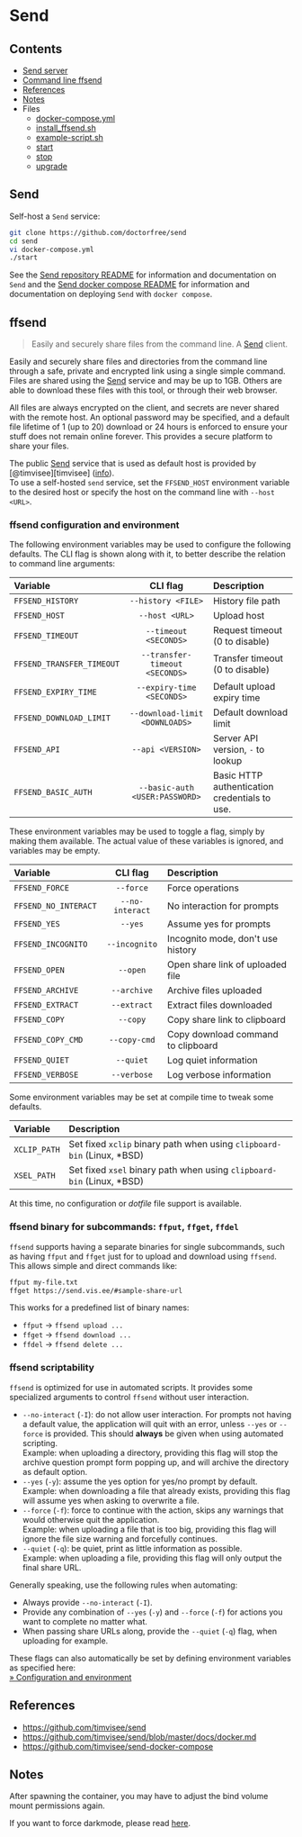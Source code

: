 # Send

## Contents

- [Send server](#send)
- [Command line ffsend](#ffsend)
- [References](#references)
- [Notes](#notes)
- Files
  - [docker-compose.yml](docker-compose.yml)
  - [install_ffsend.sh](install_ffsend.sh)
  - [example-script.sh](example-script.sh)
  - [start](start)
  - [stop](stop)
  - [upgrade](upgrade)

## Send

Self-host a `Send` service:

```bash
git clone https://github.com/doctorfree/send
cd send
vi docker-compose.yml
./start
```

See the [Send repository README](https://github.com/timvisee/send#readme)
for information and documentation on `Send` and the
[Send docker compose README](https://github.com/timvisee/send-docker-compose#readme)
for information and documentation on deploying `Send` with `docker compose`.

## ffsend

> Easily and securely share files from the command line.
> A [Send](https://github.com/timvisee/send) client.

Easily and securely share files and directories from the command line through a
safe, private and encrypted link using a single simple command.
Files are shared using the [Send](https://github.com/timvisee/send) service and may be up
to 1GB. Others are able to download these files with this tool, or through
their web browser.

All files are always encrypted on the client, and secrets are never shared with
the remote host. An optional password may be specified, and a default file
lifetime of 1 (up to 20) download or 24 hours is enforced to ensure your stuff
does not remain online forever.
This provides a secure platform to share your files.

The public [Send](https://github.com/timvisee/send) service that is used as default host is provided by
[@timvisee][timvisee] ([info](https://gitlab.com/timvisee/ffsend/-/issues/111)).  
To use a self-hosted `send` service, set the `FFSEND_HOST` environment variable
to the desired host or specify the host on the command line with `--host <URL>`.

### ffsend configuration and environment

The following environment variables may be used to configure the following
defaults. The CLI flag is shown along with it, to better describe the relation
to command line arguments:

| Variable                  | CLI flag                       | Description                                   |
| :------------------------ | :----------------------------: | :-------------------------------------------- |
| `FFSEND_HISTORY`          | `--history <FILE>`             | History file path                             |
| `FFSEND_HOST`             | `--host <URL>`                 | Upload host                                   |
| `FFSEND_TIMEOUT`          | `--timeout <SECONDS>`          | Request timeout (0 to disable)                |
| `FFSEND_TRANSFER_TIMEOUT` | `--transfer-timeout <SECONDS>` | Transfer timeout (0 to disable)               |
| `FFSEND_EXPIRY_TIME`      | `--expiry-time <SECONDS>`      | Default upload expiry time                    |
| `FFSEND_DOWNLOAD_LIMIT`   | `--download-limit <DOWNLOADS>` | Default download limit                        |
| `FFSEND_API`              | `--api <VERSION>`              | Server API version, `-` to lookup             |
| `FFSEND_BASIC_AUTH`       | `--basic-auth <USER:PASSWORD>` | Basic HTTP authentication credentials to use. |

These environment variables may be used to toggle a flag, simply by making them
available. The actual value of these variables is ignored, and variables may be
empty.

| Variable             | CLI flag        | Description                        |
| :------------------- | :-------------: | :--------------------------------- |
| `FFSEND_FORCE`       | `--force`       | Force operations                   |
| `FFSEND_NO_INTERACT` | `--no-interact` | No interaction for prompts         |
| `FFSEND_YES`         | `--yes`         | Assume yes for prompts             |
| `FFSEND_INCOGNITO`   | `--incognito`   | Incognito mode, don't use history  |
| `FFSEND_OPEN`        | `--open`        | Open share link of uploaded file   |
| `FFSEND_ARCHIVE`     | `--archive`     | Archive files uploaded             |
| `FFSEND_EXTRACT`     | `--extract`     | Extract files downloaded           |
| `FFSEND_COPY`        | `--copy`        | Copy share link to clipboard       |
| `FFSEND_COPY_CMD`    | `--copy-cmd`    | Copy download command to clipboard |
| `FFSEND_QUIET`       | `--quiet`       | Log quiet information              |
| `FFSEND_VERBOSE`     | `--verbose`     | Log verbose information            |

Some environment variables may be set at compile time to tweak some defaults.

| Variable     | Description                                                                |
| :----------- | :------------------------------------------------------------------------- |
| `XCLIP_PATH` | Set fixed `xclip` binary path when using `clipboard-bin` (Linux, &ast;BSD) |
| `XSEL_PATH`  | Set fixed `xsel` binary path when using `clipboard-bin` (Linux, &ast;BSD)  |

At this time, no configuration or _dotfile_ file support is available.

### ffsend binary for subcommands: `ffput`, `ffget`, `ffdel`

`ffsend` supports having a separate binaries for single subcommands, such as
having `ffput` and `ffget` just for to upload and download using `ffsend`.
This allows simple and direct commands like:
```bash
ffput my-file.txt
ffget https://send.vis.ee/#sample-share-url
```

This works for a predefined list of binary names:

- `ffput` → `ffsend upload ...`
- `ffget` → `ffsend download ...`
- `ffdel` → `ffsend delete ...`

### ffsend scriptability

`ffsend` is optimized for use in automated scripts. It provides some specialized
arguments to control `ffsend` without user interaction.

- `--no-interact` (`-I`): do not allow user interaction. For prompts not having
    a default value, the application will quit with an error, unless `--yes`
    or `--force` is provided.
    This should **always** be given when using automated scripting.  
    Example: when uploading a directory, providing this flag will stop the
    archive question prompt form popping up, and will archive the directory as
    default option.
- `--yes` (`-y`): assume the yes option for yes/no prompt by default.  
    Example: when downloading a file that already exists, providing this flag
    will assume yes when asking to overwrite a file.
- `--force` (`-f`): force to continue with the action, skips any warnings that
    would otherwise quit the application.  
    Example: when uploading a file that is too big, providing this flag will
    ignore the file size warning and forcefully continues.
- `--quiet` (`-q`): be quiet, print as little information as possible.  
    Example: when uploading a file, providing this flag will only output the
    final share URL.

Generally speaking, use the following rules when automating:
- Always provide `--no-interact` (`-I`).
- Provide any combination of `--yes` (`-y`) and `--force` (`-f`) for actions you
  want to complete no matter what.
- When passing share URLs along, provide the `--quiet` (`-q`) flag, when
  uploading for example.

These flags can also automatically be set by defining environment variables as
specified here:  
[» Configuration and environment](#configuration-and-environment)

## References

- https://github.com/timvisee/send
- https://github.com/timvisee/send/blob/master/docs/docker.md
- https://github.com/timvisee/send-docker-compose

## Notes

After spawning the container, you may have to adjust the bind volume mount permissions again.

If you want to force darkmode, please read [here](https://github.com/timvisee/send/issues/174#issuecomment-1802243265).
